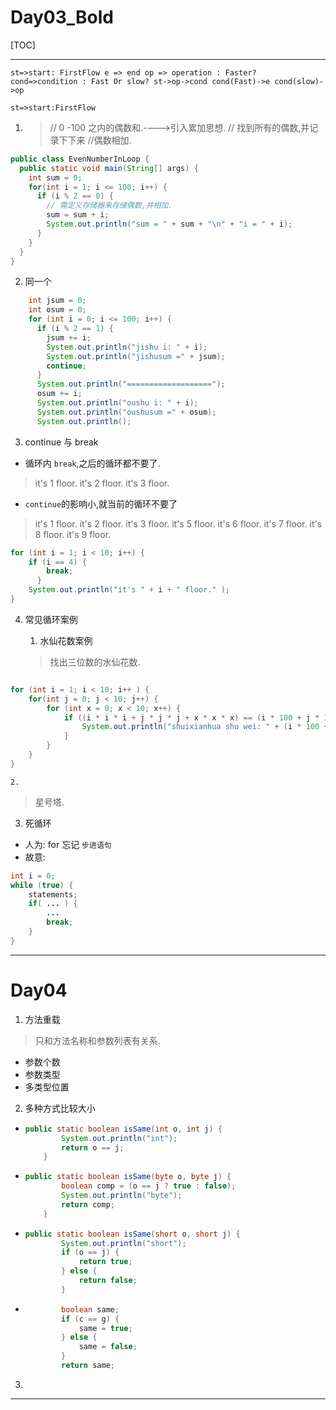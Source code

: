 # Day03_Bold

[TOC]

____

```flow 
st=>start: FirstFlow e => end op => operation : Faster? cond=>condition : Fast Or slow? st->op->cond cond(Fast)->e cond(slow)->op 
```



```flow
st=>start:FirstFlow

```

1. > // 0 -100 之内的偶数和.---->引入累加思想.
   > // 找到所有的偶数,并记录下下来
   > //偶数相加.

```java
public class EvenNumberInLoop {
  public static void main(String[] args) {
    int sum = 0;
    for(int i = 1; i <= 100; i++) {
      if (i % 2 == 0) {
        // 需定义存储器来存储偶数,并相加.
        sum = sum + i;
        System.out.println("sum = " + sum + "\n" + "i = " + i);
      }
    }
  }
}

```

2. 同一个

```java
	int jsum = 0;
    int osum = 0;
    for (int i = 0; i <= 100; i++) {
      if (i % 2 == 1) {
        jsum += i;
        System.out.println("jishu i: " + i);
        System.out.println("jishusum =" + jsum);
        continue;
      }
      System.out.println("===================");
      osum += i;
      System.out.println("oushu i: " + i);
      System.out.println("oushusum =" + osum);
      System.out.println();
```



3. continue 与 break

- 循环内 `break`,之后的循环都不要了.

> it's 1 floor.
> it's 2 floor.
> it's 3 floor.

-  `continue`的影响小,就当前的循环不要了

> it's 1 floor.
> it's 2 floor.
> it's 3 floor.
> it's 5 floor.
> it's 6 floor.
> it's 7 floor.
> it's 8 floor.
> it's 9 floor.



```java
for (int i = 1; i < 10; i++) {
    if (i == 4) {
        break;
      }
 	System.out.println("it's " + i + " floor." );
}
```



4. 常见循环案例

   1. 水仙花数案例

   > 找出三位数的水仙花数.

```java

for (int i = 1; i < 10; i++ ) {
    for(int j = 0; j < 10; j++) {
        for (int x = 0; x < 10; x++) {
            if ((i * i * i + j * j * j + x * x * x) == (i * 100 + j * 10 + x)) {
                System.out.println("shuixianhua shu wei: " + (i * 100 + j * 10 + x));
            }
        }
    }
}
```



	2.  

> 星号塔.



3. 死循环

- 人为: for 忘记 `步进语句`
- 故意:  

```java
int i = 0; 
while (true) {
    statements;
    if( ... ) {
        ...
        break;
    }
}
```



_____

# Day04

1. 方法重载

> 只和方法名称和参数列表有关系.

- 参数个数
- 参数类型
- 多类型位置

2. 多种方式比较大小

- ```java
  public static boolean isSame(int o, int j) {
          System.out.println("int");
          return o == j;
      }
  ```

- ```java
  public static boolean isSame(byte o, byte j) {
          boolean comp = (o == j ? true : false);
          System.out.println("byte");
          return comp;
      }
  ```

- ```java
  public static boolean isSame(short o, short j) {
          System.out.println("short");
          if (o == j) {
              return true;
          } else {
              return false;
          }
  ```

- ```java
          boolean same;
          if (c == g) {
              same = true;
          } else {
              same = false;
          }
          return same;
  ```

3. 



____

